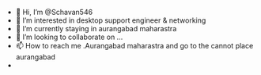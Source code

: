 - 👋 Hi, I’m @Schavan546
- 👀 I’m interested in desktop support engineer & networking
- 🌱 I’m currently staying in aurangabad maharastra 
- 💞️ I’m looking to collaborate on ...
- 📫 How to reach me .Aurangabad maharastra and go to the cannot place aurangabad
-
<!---
Schavan546/Schavan546 is a ✨ special ✨ repository because its `README.md` (this file) appears on your GitHub profile.
You can click the Preview link to take a look at your changes.
--->
